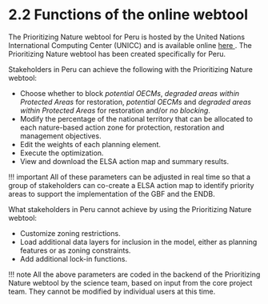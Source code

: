 # 2.2 Functions of the online webtool

The Prioritizing Nature webtool for Peru is hosted by the United Nations International Computing Center (UNICC) and is available online [here ](https://elsa.unbiodiversitylab.org/Bezos_PER/). The Prioritizing Nature webtool has been created specifically for Peru.

Stakeholders in Peru can achieve the following with the Prioritizing Nature webtool:

- Choose whether to block *potential OECMs*, *degraded areas within Protected Areas* for restoration, *potential OECMs* and *degraded areas within Protected Areas* for restoration and/or *no blocking*.
- Modify the percentage of the national territory that can be allocated to each nature-based action zone for protection, restoration and management objectives.
- Edit the weights of each planning element.
- Execute the optimization.
- View and download the ELSA action map and summary results.

!!! important
    All of these parameters can be adjusted in real time so that a group of stakeholders can co-create a ELSA action map to identify priority areas to support the implementation of the GBF and the ENDB.

What stakeholders in Peru cannot achieve by using the Prioritizing Nature webtool:

- Customize zoning restrictions.
- Load additional data layers for inclusion in the model, either as planning features or as zoning constraints.
- Add additional lock-in functions.

!!! note
    All the above parameters are coded in the backend of the Prioritizing Nature webtool by the science team, based on input from the core project team. They cannot be modified by individual users at this time.
